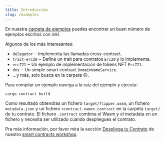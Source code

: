 ```yaml
---
title: Introducción
slug: /examples
---
```


En nuestra <a href="https://github.com/paritytech/ink/tree/master/examples">carpeta de ejemplos</a>  puedes encontrar un buen número de ejemplos
escritos con ink!.

Algunos de los más interesantes:

* `delegator` ‒ Implementa las llamadas cross-contract.
* `trait-erc20` ‒ Define un trait para contratos `Erc20` y lo implementa.
* `erc721` ‒ Un ejemplo de implementación de tokens NFT `Erc721`.
* `dns` ‒  Un simple smart contract `DomainNameService`.
* …y más, solo busca en la carpeta 🙃.

Para compilar un ejemplo navega a la raíz del ejemplo y ejecuta:
```bash
cargo contract build
```

Como resultado obtendras un fichero `target/flipper.wasm`, un fichero `metadata.json` y un fichero `<contract-name>.contract` en la carpeta `target/` de tu contrato.
El fichero `.contract` combina el Wasm y el metadata en un fichero y necesita ser utilizado cuando despliegues el contrato.

Pra más información, por favor mira la sección [Despliega tu Contrato](/getting-started/deploy-your-contract) de nuestro [smart contracts workshop](https://docs.substrate.io/tutorials/smart-contracts/).


